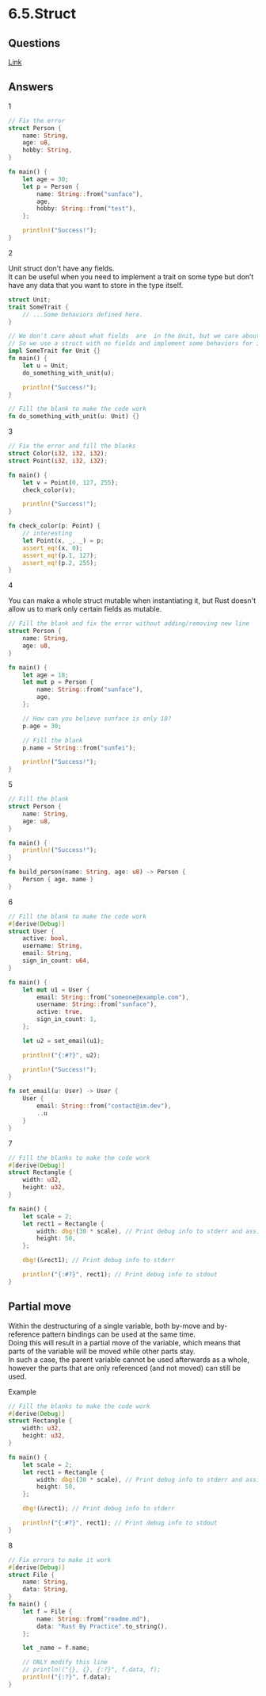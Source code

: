 # 6.5.Struct

## Questions

[Link](https://practice.rs/compound-types/struct.html)

## Answers

1

```rust
// Fix the error
struct Person {
    name: String,
    age: u8,
    hobby: String,
}

fn main() {
    let age = 30;
    let p = Person {
        name: String::from("sunface"),
        age,
        hobby: String::from("test"),
    };

    println!("Success!");
}
```

2

Unit struct don't have any fields.  
It can be useful when you need to implement a trait on some type but don’t have any data that you want to store in the type itself.

```rust
struct Unit;
trait SomeTrait {
    // ...Some behaviors defined here.
}

// We don't care about what fields  are  in the Unit, but we care about its behaviors.
// So we use a struct with no fields and implement some behaviors for it
impl SomeTrait for Unit {}
fn main() {
    let u = Unit;
    do_something_with_unit(u);

    println!("Success!");
}

// Fill the blank to make the code work
fn do_something_with_unit(u: Unit) {}
```

3

```rust
// Fix the error and fill the blanks
struct Color(i32, i32, i32);
struct Point(i32, i32, i32);

fn main() {
    let v = Point(0, 127, 255);
    check_color(v);

    println!("Success!");
}

fn check_color(p: Point) {
    // interesting
    let Point(x, _, _) = p;
    assert_eq!(x, 0);
    assert_eq!(p.1, 127);
    assert_eq!(p.2, 255);
}
```

4

You can make a whole struct mutable when instantiating it, but Rust doesn't allow us to mark only certain fields as mutable.

```rust
// Fill the blank and fix the error without adding/removing new line
struct Person {
    name: String,
    age: u8,
}

fn main() {
    let age = 18;
    let mut p = Person {
        name: String::from("sunface"),
        age,
    };

    // How can you believe sunface is only 18?
    p.age = 30;

    // Fill the blank
    p.name = String::from("sunfei");

    println!("Success!");
}
```

5

```rust
// Fill the blank
struct Person {
    name: String,
    age: u8,
}

fn main() {
    println!("Success!");
}

fn build_person(name: String, age: u8) -> Person {
    Person { age, name }
}
```

6

```rust
// Fill the blank to make the code work
#[derive(Debug)]
struct User {
    active: bool,
    username: String,
    email: String,
    sign_in_count: u64,
}

fn main() {
    let mut u1 = User {
        email: String::from("someone@example.com"),
        username: String::from("sunface"),
        active: true,
        sign_in_count: 1,
    };

    let u2 = set_email(u1);

    println!("{:#?}", u2);

    println!("Success!");
}

fn set_email(u: User) -> User {
    User {
        email: String::from("contact@im.dev"),
        ..u
    }
}
```

7

```rust
// Fill the blanks to make the code work
#[derive(Debug)]
struct Rectangle {
    width: u32,
    height: u32,
}

fn main() {
    let scale = 2;
    let rect1 = Rectangle {
        width: dbg!(30 * scale), // Print debug info to stderr and assign the value of  `30 * scale` to `width`
        height: 50,
    };

    dbg!(&rect1); // Print debug info to stderr

    println!("{:#?}", rect1); // Print debug info to stdout
}
```

## Partial move

Within the destructuring of a single variable, both by-move and by-reference pattern bindings can be used at the same time.  
Doing this will result in a partial move of the variable, which means that parts of the variable will be moved while other parts stay.  
In such a case, the parent variable cannot be used afterwards as a whole, however the parts that are only referenced (and not moved) can still be used.

Example

```rust
// Fill the blanks to make the code work
#[derive(Debug)]
struct Rectangle {
    width: u32,
    height: u32,
}

fn main() {
    let scale = 2;
    let rect1 = Rectangle {
        width: dbg!(30 * scale), // Print debug info to stderr and assign the value of  `30 * scale` to `width`
        height: 50,
    };

    dbg!(&rect1); // Print debug info to stderr

    println!("{:#?}", rect1); // Print debug info to stdout
}
```

8

```rust
// Fix errors to make it work
#[derive(Debug)]
struct File {
    name: String,
    data: String,
}
fn main() {
    let f = File {
        name: String::from("readme.md"),
        data: "Rust By Practice".to_string(),
    };

    let _name = f.name;

    // ONLY modify this line
    // println!("{}, {}, {:?}", f.data, f);
    println!("{:?}", f.data);
}
```
